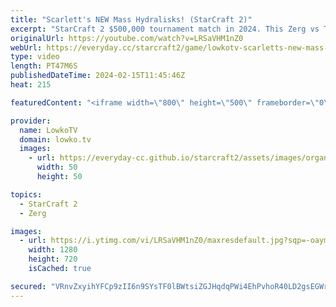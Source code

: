 ```yaml
---
title: "Scarlett's NEW Mass Hydralisks! (StarCraft 2)"
excerpt: "StarCraft 2 $500,000 tournament match in 2024. This Zerg vs Terran is from IEM Katowice and features Scarlett reinventing the Zerg mid game as she masses one of the worst units that Zerg has available: the Hydralisk.  Support my work: https://patreon.com/lowkotv  Lowko merch: https://lowko.shop Tech"
originalUrl: https://youtube.com/watch?v=LRSaVHM1nZ0
webUrl: https://everyday.cc/starcraft2/game/lowkotv-scarletts-new-mass-hydralisks-starcraft-2/
type: video
length: PT47M6S
publishedDateTime: 2024-02-15T11:45:46Z
heat: 215

featuredContent: "<iframe width=\"800\" height=\"500\" frameborder=\"0\" src=\"https://www.youtube.com/embed/LRSaVHM1nZ0\" allow=\"accelerometer; autoplay; encrypted-media; gyroscope; picture-in-picture\" allowfullscreen></iframe>"

provider:
  name: LowkoTV
  domain: lowko.tv
  images:
    - url: https://everyday-cc.github.io/starcraft2/assets/images/organizations/lowko.tv-50x50.jpg
      width: 50
      height: 50

topics:
  - StarCraft 2
  - Zerg

images:
  - url: https://i.ytimg.com/vi/LRSaVHM1nZ0/maxresdefault.jpg?sqp=-oaymwEmCIAKENAF8quKqQMa8AEB-AH-CYAC0AWKAgwIABABGGggaChoMA8=&rs=AOn4CLBKGFyj7bGj7bORLzUN4NAn2OL_LA
    width: 1280
    height: 720
    isCached: true

secured: "VRnvZxyihYFCp9zII6n9SYsTF0lBWtsiZGJHqdqPWi4EhPvhoR40LD2gsEGWrjdAxJCBwAPhhghw66m6wz853Ap9A66seCUAe2L9u3SPsgxl2jL7LLaCjQzE3WCtFPrclYofRlbu8llSFqKR/IM3iMGzvR1M2ElLtlZE8HGWfz8Srh/JKcALn3fKlAdiOABS0VzCyW4TKnNa4zyFXjTqFAsskIglcdqJ3GzIs3VzcAthT+5+DNopvBXSHAB0cpy8MMek01U7ZmAJNCAbLpj5GyJ/bzcq4bLwW+5jD6I57FRQ1RytxgzqlqEhqXTEBAKdCTiJyIXbz/Gcc/GaUBNPQIcDLxsHm0aPZWmgdnRGoP+q8nhyDz20cflv2a6YlMDDDeaepoTUgDeC8rSC29aqM9eN1CtwG+4XDPlIcUF+M6U=;bCwifKXfpDN0gkCKIsZiDA=="
---
```


